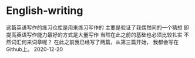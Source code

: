 # English-writing
这篇英语写作的练习仓库是用来练习写作的
主要是验证了我偶然间的一个猜想
即提高英语写作能力最好的方式是大量写作
当然在此之前的基础也必须比较扎实
不然词汇何来词章呢？
在此之前我已经写了两篇，从第三篇开始，
我都会写在Github上。
               2020-12-20
